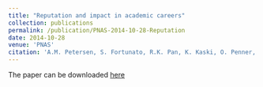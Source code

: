 ```yaml
---
title: "Reputation and impact in academic careers"
collection: publications
permalink: /publication/PNAS-2014-10-28-Reputation
date: 2014-10-28
venue: 'PNAS'
citation: 'A.M. Petersen, S. Fortunato, R.K. Pan, K. Kaski, O. Penner, A. Rungi, M. Riccaboni, H.E. Stanley, F. Pammolli (2014) &quot;Reputation and impact in academic careers&quot; <i>Proceedings of the National Academy of Sciences</i>. 111(43)'
---
```

The paper can be downloaded [here]()
